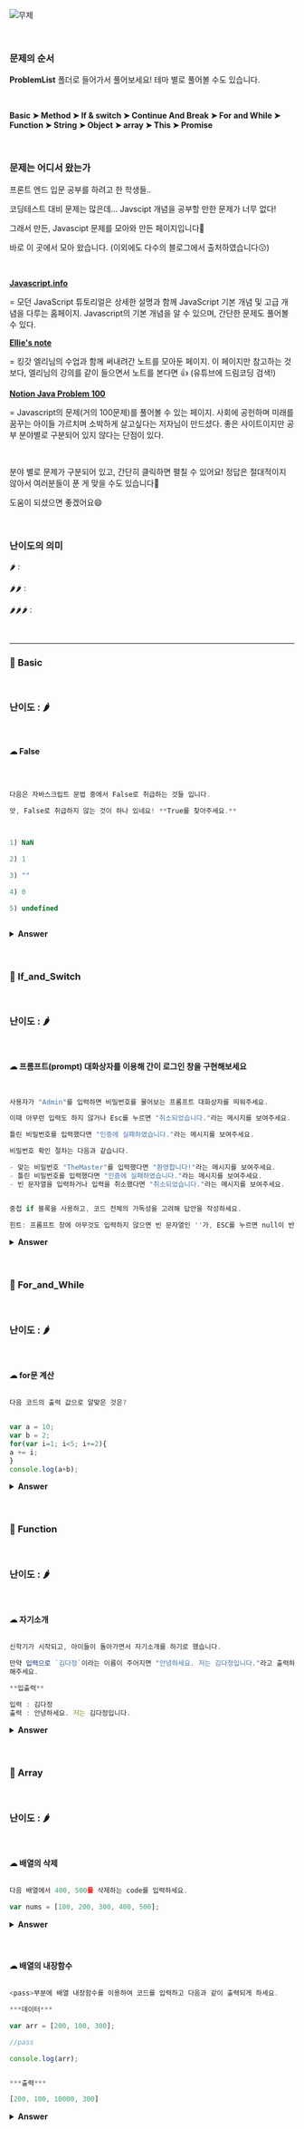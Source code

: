 ![무제](https://user-images.githubusercontent.com/79993356/115105256-bbd3d700-9f98-11eb-9eac-0c6b1a04de21.png)


<br>

### 문제의 순서
<b>ProblemList</b> 폴더로 들어가서 풀어보세요! 테마 별로 풀어볼 수도 있습니다.

<br>


<b>Basic ➤ Method ➤ If & switch ➤ Continue And Break ➤ For and While ➤ Function ➤ String ➤ Object ➤ array ➤ This ➤ Promise</b>

<br>

### 문제는 어디서 왔는가
프론트 엔드 입문 공부를 하려고 한 학생들..

코딩테스트 대비 문제는 많은데... Javscipt 개념을 공부할 만한 문제가 너무 없다!

그래서 만든, Javascipt 문제를 모아와 만든 페이지입니다🙌

바로 이 곳에서 모아 왔습니다. (이외에도 다수의 블로그에서 출처하였습니다😗)

<br>

<a href="https://ko.javascript.info"><b>Javascript.info</b></a>

= 모던 JavaScript 튜토리얼은 상세한 설명과 함께 JavaScript 기본 개념 및 고급 개념을 다루는 홈페이지. Javascript의 기본 개념을 알 수 있으며, 간단한 문제도 풀어볼 수 있다.

<a href="https://github.com/dream-ellie/learn-javascript"><b>Ellie's note</b></a>

= 킹갓 엘리님의 수업과 함께 써내려간 노트를 모아둔 페이지. 이 페이지만 참고하는 것보다, 엘리님의 강의를 같이 들으면서 노트를 본다면 👍 (유튜브에 드림코딩 검색!)

<a href="https://www.notion.so/JS-100-94d97d294dd14c9b911a02c840fa9f2d"><b>Notion Java Problem 100</b></a>

= Javascript의 문제(거의 100문제)를 풀어볼 수 있는 페이지. 사회에 공헌하며 미래를 꿈꾸는 아이들 가르치며 소박하게 살고싶다는 저자님이 만드셨다. 좋은 사이트이지만 공부 분야별로 구분되어 있지 않다는 단점이 있다. 

<br>

분야 별로 문제가 구분되어 있고, 간단히 클릭하면 펼칠 수 있어요! 정답은 절대적이지 않아서 여러분들이 푼 게 맞을 수도 있습니다🙏

도움이 되셨으면 좋겠어요😄




<br>

### 난이도의 의미

🌶 : 

🌶🌶 : 

🌶🌶🌶 : 

<br>

---

### 🎁 Basic

<br>

### 난이도 : 🌶

<br>

#### ☁︎ False



 ```javascript



다음은 자바스크립트 문법 중에서 False로 취급하는 것들 입니다.

앗, False로 취급하지 않는 것이 하나 있네요! **True를 찾아주세요.**



1) NaN

2) 1

3) ""

4) 0

5) undefined



````



<details><summary><b>Answer</b></summary>

<p>

```javascript



2



=> 숫자 1은 true를 나타낸다.



````



 </p>

 </details>

 <br>

 <br>
 
 
 ### 🎁 If_and_Switch


<br>

### 난이도 : 🌶

<br>

#### ☁︎ 프롬프트(prompt) 대화상자를 이용해 간이 로그인 창을 구현해보세요

```javascript


사용자가 "Admin"를 입력하면 비밀번호를 물어보는 프롬프트 대화상자를 띄워주세요. 

이때 아무런 입력도 하지 않거나 Esc를 누르면 "취소되었습니다."라는 메시지를 보여주세요. 

틀린 비밀번호를 입력했다면 "인증에 실패하였습니다."라는 메시지를 보여주세요.

비밀번호 확인 절차는 다음과 같습니다.

- 맞는 비밀번호 "TheMaster"를 입력했다면 "환영합니다!"라는 메시지를 보여주세요.
- 틀린 비밀번호를 입력했다면 "인증에 실패하였습니다."라는 메시지를 보여주세요.
- 빈 문자열을 입력하거나 입력을 취소했다면 "취소되었습니다."라는 메시지를 보여주세요.


중첩 if 블록을 사용하고, 코드 전체의 가독성을 고려해 답안을 작성하세요.

힌트: 프롬프트 창에 아무것도 입력하지 않으면 빈 문자열인 ''가, ESC를 누르면 null이 반환됩니다.

```

<details><summary><b>Answer</b></summary>
<p>

```javasript
let Admin = prompt(`who's there?`);

if (Admin == 'Admin') {
  let Password = prompt('Password?');
  if (Password == 'TheMaster') {
    alert('Welcome!');
  }
  else if (Password == '' || Password == null) {
    alert('Cancleled');
  }
  else {
    alert('Wrong Password');
  }
}
else if (Admin == '' || Admin == null) {
  alert('Cancleled');
}
else {
  alert(`I don't know you`);
}
```

</p>
</details>
<br>
<br>
 
 ### 🎁 For_and_While

<br>

### 난이도 : 🌶

<br>

#### ☁︎ for문 계산


 ```javascript

다음 코드의 출력 값으로 알맞은 것은?


var a = 10;
var b = 2;
for(var i=1; i<5; i+=2){
 a += i;
}
console.log(a+b);

````



<details><summary><b>Answer</b></summary>

  <p>

```javascript
16

=> a에 1과 3이 더해지고, b=2 이므로 10 + 1 + 3 + 2 = 16
````

 </p>
 </details>
 <br>
 <br>

### 🎁 Function

<br>

### 난이도 : 🌶

<br>

#### ☁︎ 자기소개


```javascript

신학기가 시작되고, 아이들이 돌아가면서 자기소개를 하기로 했습니다.

만약 입력으로 `김다정`이라는 이름이 주어지면 "안녕하세요. 저는 김다정입니다."라고 출력하게
해주세요.

**입출력**

입력 : 김다정
출력 : 안녕하세요. 저는 김다정입니다.

````

<details>
<summary><b>Answer</b></summary>

<p>

```javascript

function Introduce(name) {
 return console.log(`안녕하세요. 저는 ${name}입니다.`)
}

Introduce('김다정')

````

</p>
</details>
<br>
<br>

### 🎁 Array


<br>

### 난이도 : 🌶

<br>

#### ☁︎ 배열의 삭제

```javascript

다음 배열에서 400, 500를 삭제하는 code를 입력하세요.

var nums = [100, 200, 300, 400, 500];

```

<details><summary><b>Answer</b></summary>
  <p>

```javascript
var nums = [100, 200, 300, 400, 500];
nums.splice(3, 2);
console.log(nums);
```

 </p>
 </details>
 <br>
 <br>
 
 #### ☁︎ 배열의 내장함수

 ```javascript

 <pass>부분에 배열 내장함수를 이용하여 코드를 입력하고 다음과 같이 출력되게 하세요.

 ***데이터***

 var arr = [200, 100, 300];

 //pass

 console.log(arr);


 ***출력***

 [200, 100, 10000, 300]

 ```

 <details><summary><b>Answer</b></summary>

   <p>

 ```javascript
 var arr = [200, 100, 300];

 arr.splice(2, 0, 10000);

 console.log(arr);
 ```

  </p>
  </details>
  <br>
  <br>
